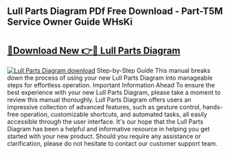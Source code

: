## Lull Parts Diagram PDf Free Download - Part-T5M Service Owner Guide WHsKi

# <h2><a href="http://dftd2k.blite.top/?on=Lull+Parts+Diagram">🔗Download New 👉🔴 Lull Parts Diagram</a></h2>

[![Lull Parts Diagram download](https://i.imgur.com/lujVjoI.png)](http://dftd2k.blite.top/?on=Lull+Parts+Diagram)
Step-by-Step Guide This manual breaks down the process of using your new Lull Parts Diagram into manageable steps for effortless operation. Important Information Ahead To ensure the best experience with your new Lull Parts Diagram, please take a moment to review this manual thoroughly. Lull Parts Diagram offers users an impressive collection of advanced features, such as gesture control, hands-free operation, customizable shortcuts, and automated tasks, all easily accessible through the user interface. It's our hope that the Lull Parts Diagram has been a helpful and informative resource in helping you get started with your new product. Should you require any assistance or clarification, please do not hesitate to contact our customer support team.
